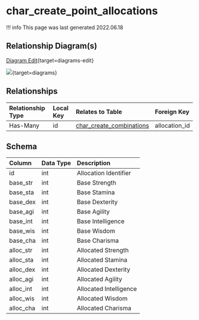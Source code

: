 # char_create_point_allocations

!!! info
	This page was last generated 2022.06.18

## Relationship Diagram(s)

[Diagram Edit](https://mermaid.live/edit#eyJjb2RlIjoiZXJEaWFncmFtXG4gICAgY2hhcl9jcmVhdGVfcG9pbnRfYWxsb2NhdGlvbnMge1xuICAgICAgICBpbnR1bnNpZ25lZCBpZFxuICAgIH1cbiAgICBjaGFyX2NyZWF0ZV9jb21iaW5hdGlvbnMge1xuICAgICAgICBpbnR1bnNpZ25lZCBzdGFydF96b25lXG4gICAgICAgIGludHVuc2lnbmVkIGFsbG9jYXRpb25faWRcbiAgICB9XG4gICAgY2hhcl9jcmVhdGVfcG9pbnRfYWxsb2NhdGlvbnMgfHwtLW97IGNoYXJfY3JlYXRlX2NvbWJpbmF0aW9ucyA6IEhhcy1NYW55XG5cbiIsIm1lcm1haWQiOnsidGhlbWUiOiJkZWZhdWx0In0sInVwZGF0ZUVkaXRvciI6dHJ1ZSwiYXV0b1N5bmMiOnRydWUsInVwZGF0ZURpYWdyYW0iOnRydWV9){target=diagrams-edit}

[![](https://mermaid.ink/img/eyJjb2RlIjoiZXJEaWFncmFtXG4gICAgY2hhcl9jcmVhdGVfcG9pbnRfYWxsb2NhdGlvbnMge1xuICAgICAgICBpbnR1bnNpZ25lZCBpZFxuICAgIH1cbiAgICBjaGFyX2NyZWF0ZV9jb21iaW5hdGlvbnMge1xuICAgICAgICBpbnR1bnNpZ25lZCBzdGFydF96b25lXG4gICAgICAgIGludHVuc2lnbmVkIGFsbG9jYXRpb25faWRcbiAgICB9XG4gICAgY2hhcl9jcmVhdGVfcG9pbnRfYWxsb2NhdGlvbnMgfHwtLW97IGNoYXJfY3JlYXRlX2NvbWJpbmF0aW9ucyA6IEhhcy1NYW55XG5cbiIsIm1lcm1haWQiOnsidGhlbWUiOiJkZWZhdWx0In0sInVwZGF0ZUVkaXRvciI6dHJ1ZSwiYXV0b1N5bmMiOnRydWUsInVwZGF0ZURpYWdyYW0iOnRydWV9)](https://mermaid.ink/img/eyJjb2RlIjoiZXJEaWFncmFtXG4gICAgY2hhcl9jcmVhdGVfcG9pbnRfYWxsb2NhdGlvbnMge1xuICAgICAgICBpbnR1bnNpZ25lZCBpZFxuICAgIH1cbiAgICBjaGFyX2NyZWF0ZV9jb21iaW5hdGlvbnMge1xuICAgICAgICBpbnR1bnNpZ25lZCBzdGFydF96b25lXG4gICAgICAgIGludHVuc2lnbmVkIGFsbG9jYXRpb25faWRcbiAgICB9XG4gICAgY2hhcl9jcmVhdGVfcG9pbnRfYWxsb2NhdGlvbnMgfHwtLW97IGNoYXJfY3JlYXRlX2NvbWJpbmF0aW9ucyA6IEhhcy1NYW55XG5cbiIsIm1lcm1haWQiOnsidGhlbWUiOiJkZWZhdWx0In0sInVwZGF0ZUVkaXRvciI6dHJ1ZSwiYXV0b1N5bmMiOnRydWUsInVwZGF0ZURpYWdyYW0iOnRydWV9){target=diagrams}


## Relationships

| Relationship Type | Local Key | Relates to Table | Foreign Key |
| :--- | :--- | :--- | :--- |
| Has-Many | id | [char_create_combinations](../../schema/characters/char_create_combinations.md) | allocation_id |


## Schema

| Column | Data Type | Description |
| :--- | :--- | :--- |
| id | int | Allocation Identifier |
| base_str | int | Base Strength |
| base_sta | int | Base Stamina |
| base_dex | int | Base Dexterity |
| base_agi | int | Base Agility |
| base_int | int | Base Intelligence |
| base_wis | int | Base Wisdom |
| base_cha | int | Base Charisma |
| alloc_str | int | Allocated Strength |
| alloc_sta | int | Allocated Stamina |
| alloc_dex | int | Allocated Dexterity |
| alloc_agi | int | Allocated Agility |
| alloc_int | int | Allocated Intelligence |
| alloc_wis | int | Allocated Wisdom |
| alloc_cha | int | Allocated Charisma |

